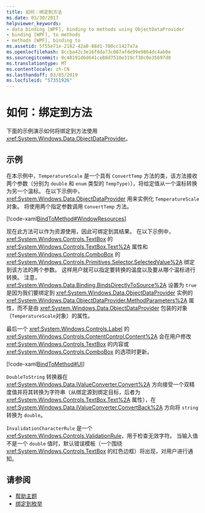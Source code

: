 ```yaml
---
title: 如何：绑定到方法
ms.date: 03/30/2017
helpviewer_keywords:
- data binding [WPF], binding to methods using ObjectDataProvider
- binding [WPF], to methods
- methods [WPF], binding to
ms.assetid: 5f55e71e-2182-42a0-88d1-700cc1427a7a
ms.openlocfilehash: 8ccba42c3e16fdda73c087afde99e9864dc4ab0e
ms.sourcegitcommit: 0c48191d6d641ce88d7510e319cf38c0e35697d0
ms.translationtype: MT
ms.contentlocale: zh-CN
ms.lasthandoff: 03/05/2019
ms.locfileid: "57351926"
---
```

# <a name="how-to-bind-to-a-method"></a>如何：绑定到方法
下面的示例演示如何将绑定到方法使用<xref:System.Windows.Data.ObjectDataProvider>。  
  
## <a name="example"></a>示例  
 在本示例中，`TemperatureScale` 是一个具有 `ConvertTemp` 方法的类，该方法接收两个参数（分别为 `double` 和 `enum` 类型的 `TempType)`），将给定值从一个温标转换为另一个温标。 在以下示例中，<xref:System.Windows.Data.ObjectDataProvider> 用来实例化 `TemperatureScale` 对象。 将使用两个指定参数调用 `ConvertTemp` 方法。  
  
 [!code-xaml[BindToMethod#WindowResources](~/samples/snippets/csharp/VS_Snippets_Wpf/BindToMethod/CS/Window1.xaml#windowresources)]  
  
 现在此方法可以作为资源使用，因此可绑定到其结果。 在以下示例中，<xref:System.Windows.Controls.TextBox> 的 <xref:System.Windows.Controls.TextBox.Text%2A> 属性和 <xref:System.Windows.Controls.ComboBox> 的 <xref:System.Windows.Controls.Primitives.Selector.SelectedValue%2A> 绑定到该方法的两个参数。 这样用户就可以指定要转换的温度以及要从哪个温标进行转换。 注意，<xref:System.Windows.Data.Binding.BindsDirectlyToSource%2A> 设置为 `true` 是因为我们要绑定到 <xref:System.Windows.Data.ObjectDataProvider> 实例的 <xref:System.Windows.Data.ObjectDataProvider.MethodParameters%2A> 属性，而不是由 <xref:System.Windows.Data.ObjectDataProvider> 包装的对象（`TemperatureScale`对象）的属性。  
  
 最后一个 <xref:System.Windows.Controls.Label> 的 <xref:System.Windows.Controls.ContentControl.Content%2A> 会在用户修改 <xref:System.Windows.Controls.TextBox> 的内容或 <xref:System.Windows.Controls.ComboBox> 的选项时更新。  
  
 [!code-xaml[BindToMethod#UI](~/samples/snippets/csharp/VS_Snippets_Wpf/BindToMethod/CS/Window1.xaml#ui)]  
  
 `DoubleToString` 转换器在 <xref:System.Windows.Data.IValueConverter.Convert%2A> 方向接受一个双精度值并将其转换为字符串（从绑定源到绑定目标，后者为 <xref:System.Windows.Controls.TextBox.Text%2A> 属性），在<xref:System.Windows.Data.IValueConverter.ConvertBack%2A> 方向将 `string` 转换为 `double`。  
  
 `InvalidationCharacterRule` 是一个 <xref:System.Windows.Controls.ValidationRule>，用于检查无效字符。 当输入值不是一个 `double` 值时，默认错误模板（一个围绕 <xref:System.Windows.Controls.TextBox> 的红色边框）将出现，对用户进行通知。  
  
## <a name="see-also"></a>请参阅
- [帮助主题](data-binding-how-to-topics.md)
- [绑定到枚举](how-to-bind-to-an-enumeration.md)

